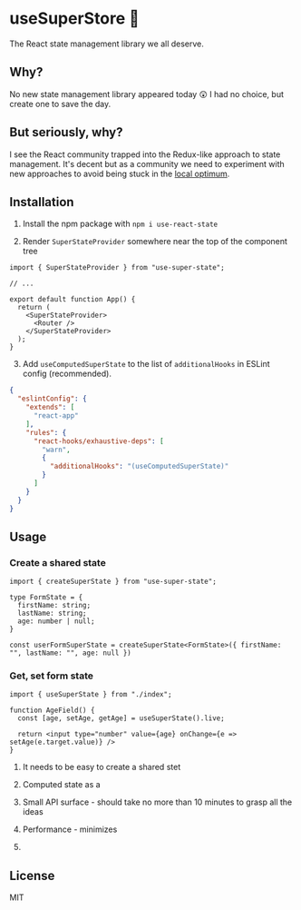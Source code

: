 # useSuperStore 🌟

The React state management library we all deserve.

## Why?

No new state management library appeared today 😲 I had no choice, but create one to save the day.

## But seriously, why?

I see the React community trapped into the Redux-like approach to state management. It's decent but as a community we
need to experiment with new approaches to avoid being stuck in the
[local optimum](https://en.wikipedia.org/wiki/Local_optimum).

## Installation

1. Install the npm package with `npm i use-react-state`

2. Render `SuperStateProvider` somewhere near the top of the component tree

```tsx
import { SuperStateProvider } from "use-super-state";

// ...

export default function App() {
  return (
    <SuperStateProvider>
      <Router />
    </SuperStateProvider>
  );
} 
```

3. Add `useComputedSuperState` to the list of `additionalHooks` in ESLint config (recommended).

```json
{
  "eslintConfig": {
    "extends": [
      "react-app"
    ],
    "rules": {
      "react-hooks/exhaustive-deps": [
        "warn",
        {
          "additionalHooks": "(useComputedSuperState)"
        }
      ]
    }
  }
}
```

## Usage

### Create a shared state

```tsx
import { createSuperState } from "use-super-state";

type FormState = {
  firstName: string;
  lastName: string;
  age: number | null;
}

const userFormSuperState = createSuperState<FormState>({ firstName: "", lastName: "", age: null })
```

### Get, set form state

```tsx
import { useSuperState } from "./index";

function AgeField() {
  const [age, setAge, getAge] = useSuperState().live;
  
  return <input type="number" value={age} onChange={e => setAge(e.target.value)} />
}
```

1. It needs to be easy to create a shared stet

2. Computed state as a

3. Small API surface - should take no more than 10 minutes to grasp all the ideas
4. Performance - minimizes
5.

## License

MIT
